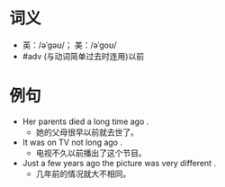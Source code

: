 # 词义
- 英：/əˈɡəʊ/； 美：/əˈɡoʊ/
- #adv (与动词简单过去时连用)以前
# 例句
- Her parents died a long time ago .
	- 她的父母很早以前就去世了。
- It was on TV not long ago .
	- 电视不久以前播出了这个节目。
- Just a few years ago the picture was very different .
	- 几年前的情况就大不相同。
